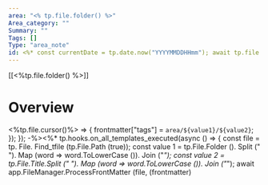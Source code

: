 ```yaml
---
area: "<% tp.file.folder() %>"
Area_category: ""
Summary: ""
Tags: []
Type: "area_note"
id: <%* const currentDate = tp.date.now("YYYYMMDDHHmm"); await tp.file.rename(`${currentDate}`); tR = currentDate; %>
---
```

 [[<%tp.file.folder() %>]] 
# Overview
<%tp.file.cursor()%>
 => { frontmatter["tags"] = `area/${value1}/${value2}`; }); }); -%><%* tp.hooks.on_all_templates_executed(async () => { const file = tp. File. Find_tfile (tp.File.Path (true)); const value 1 = tp.File.Folder (). Split (" "). Map (word => word.ToLowerCase ()). Join ("_"); const value 2 = tp.File.Title.Split (" "). Map (word => word.ToLowerCase ()). Join ("_"); await app.FileManager.ProcessFrontMatter (file, (frontmatter)
